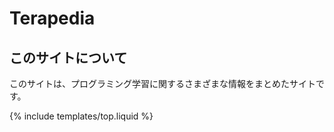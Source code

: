 # Terapedia
## このサイトについて
このサイトは、プログラミング学習に関するさまざまな情報をまとめたサイトです。

{% include templates/top.liquid %}
